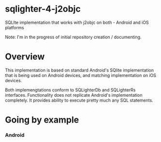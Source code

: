 # sqlighter-4-j2objc

SQLIte implementation that works with j2objc on both - Android and iOS platforms

Note: I'm in the progress of initial repository creation / documenting.

# Overview

This implementation is based on standard Android's SQlite implementation that is being used on Android devices, and matching implementation on iOS devices.

Both implemengtations conform to SQLighterDb and SQLighterRs interfaces. Functionality does not replicate Android's implementation completely. It provides ability to execute pretty much any SQL statements.

# Going by example

### Android 

